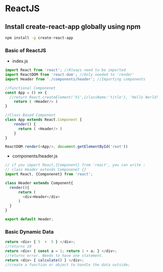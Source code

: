 # ReactJS

## Install create-react-app globally using npm

```bash
npm install -g create-react-app
```

### Basic of ReactJS

* index.js

```js
import React from 'react'; //Always need to be imported
import ReactDOM from 'react-dom'; //Only needed to 'render'
import Header from './components/header'; //Importing components

//Functional Componenet
const App = () => {
  //return React.createElement('h1',{className:'title'}, 'Hello World!')
    return ( <Header/> )
}

//Class Based Component
class App extends React.Component {
    render() {
      return ( <Header/> )
    }
}

ReactDOM.render(<App/>, document.getElementById('root'))
```

* components/header.js

```js
// if you import React,{Component} from 'react', you can write :
// class Header extends Componenet {}
import React, {Componenet} from 'react';

class Header extends Component{
  render(){
      return (
        <div>Header</div>
      )
  }
}

export default Header;
```

### Basic Dynamic Data

```js
return <div> { 5  +  5 } </div>;
//returns 10
return <div> { const a = 1; return 1 + a; } </div>;
//returns error. Needs to have one statement.
return <div> { calculate() } </div>;
//create a function or object to handle the data outside;
```
